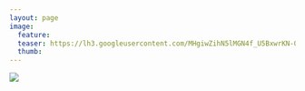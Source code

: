```yaml
---
layout: page
image:
  feature:
  teaser: https://lh3.googleusercontent.com/MHgiwZihN5lMGN4f_U5BxwrKN-078PGOGB8IXs-WZq8=w245
  thumb:
---
```


[![](https://lh3.googleusercontent.com/9p1Hc9xBDGOP3DR7PJyr503foJWSIfDcErg2O6C2eho=w800)](https://lh3.googleusercontent.com/9p1Hc9xBDGOP3DR7PJyr503foJWSIfDcErg2O6C2eho=s0)
